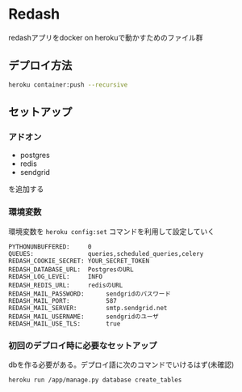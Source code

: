 # Redash

redashアプリをdocker on herokuで動かすためのファイル群

## デプロイ方法

```sh
heroku container:push --recursive
```


## セットアップ

### アドオン

- postgres
- redis
- sendgrid

を追加する

### 環境変数

環境変数を `heroku config:set` コマンドを利用して設定していく

```
PYTHONUNBUFFERED:     0
QUEUES:               queries,scheduled_queries,celery
REDASH_COOKIE_SECRET: YOUR_SECRET_TOKEN
REDASH_DATABASE_URL:  PostgresのURL
REDASH_LOG_LEVEL:     INFO
REDASH_REDIS_URL:     redisのURL
REDASH_MAIL_PASSWORD:      sendgridのパスワード
REDASH_MAIL_PORT:          587
REDASH_MAIL_SERVER:        smtp.sendgrid.net
REDASH_MAIL_USERNAME:      sendgridのユーザ
REDASH_MAIL_USE_TLS:       true

```

### 初回のデプロイ時に必要なセットアップ

dbを作る必要がある。デプロイ語に次のコマンドでいけるはず(未確認)

```sh
heroku run /app/manage.py database create_tables
```

